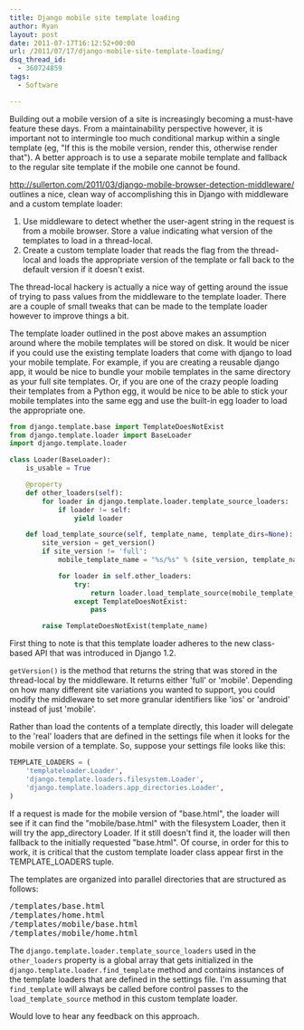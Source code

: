 ```yaml
---
title: Django mobile site template loading
author: Ryan
layout: post
date: 2011-07-17T16:12:52+00:00
url: /2011/07/17/django-mobile-site-template-loading/
dsq_thread_id:
  - 360724859
tags:
  - Software

---
```

Building out a mobile version of a site is increasingly becoming a must-have
feature these days. From a maintainability perspective however, it is important
not to intermingle too much conditional markup within a single template (eg,
"If this is the mobile version, render this, otherwise render that"). A better
approach is to use a separate mobile template and fallback to the regular site
template if the mobile one cannot be found.

<http://sullerton.com/2011/03/django-mobile-browser-detection-middleware/>
outlines a nice, clean way of accomplishing this in Django with middleware and
a custom template loader:


  1. Use middleware to detect whether the user-agent string in the request is
     from a mobile browser. Store a value indicating what version of the
     templates to load in a thread-local.
  2. Create a custom template loader that reads the flag from the thread-local
     and loads the appropriate version of the template or fall back to the
     default version if it doesn't exist.


The thread-local hackery is actually a nice way of getting around the issue of
trying to pass values from the middleware to the template loader. There are a
couple of small tweaks that can be made to the template loader however to
improve things a bit.

The template loader outlined in the post above makes an assumption around where
the mobile templates will be stored on disk. It would be nicer if you could use
the existing template loaders that come with django to load your mobile
template. For example, if you are creating a reusable django app, it would be
nice to bundle your mobile templates in the same directory as your full site
templates. Or, if you are one of the crazy people loading their templates from
a Python egg, it would be nice to be able to stick your mobile templates into
the same egg and use the built-in egg loader to load the appropriate one.

~~~python
from django.template.base import TemplateDoesNotExist
from django.template.loader import BaseLoader
import django.template.loader

class Loader(BaseLoader):
    is_usable = True

    @property
    def other_loaders(self):
        for loader in django.template.loader.template_source_loaders:
            if loader != self:
                yield loader

    def load_template_source(self, template_name, template_dirs=None):
        site_version = get_version()
        if site_version != 'full':
            mobile_template_name = "%s/%s" % (site_version, template_name)

            for loader in self.other_loaders:
                try:
                    return loader.load_template_source(mobile_template_name, template_dirs)
                except TemplateDoesNotExist:
                    pass

        raise TemplateDoesNotExist(template_name)
~~~

First thing to note is that this template loader adheres to the new class-based
API that was introduced in Django 1.2.

`getVersion()` is the method that returns the string that was stored in the
thread-local by the middleware. It returns either 'full' or 'mobile'. Depending
on how many different site variations you wanted to support, you could modify
the middleware to set more granular identifiers like 'ios' or 'android' instead
of just 'mobile'.

Rather than load the contents of a template directly, this loader will delegate
to the 'real' loaders that are defined in the settings file when it looks for
the mobile version of a template. So, suppose your settings file looks like
this:

~~~python
TEMPLATE_LOADERS = (
    'templateloader.Loader',
    'django.template.loaders.filesystem.Loader',
    'django.template.loaders.app_directories.Loader',
)
~~~

If a request is made for the mobile version of "base.html", the loader will see
if it can find the "mobile/base.html" with the filesystem Loader, then it will
try the app\_directory Loader. If it still doesn't find it, the loader will
then fallback to the initially requested "base.html". Of course, in order for
this to work, it is critical that the custom template loader class appear first
in the TEMPLATE\_LOADERS tuple.

The templates are organized into parallel directories that are structured as
follows:

<pre>
/templates/base.html
/templates/home.html
/templates/mobile/base.html
/templates/mobile/home.html
</pre>

The `django.template.loader.template_source_loaders` used in the
`other_loaders` property is a global array that gets initialized in the
`django.template.loader.find_template` method and contains instances of the
template loaders that are defined in the settings file. I'm assuming that
`find_template` will always be called before control passes to the
`load_template_source` method in this custom template loader.

Would love to hear any feedback on this approach.